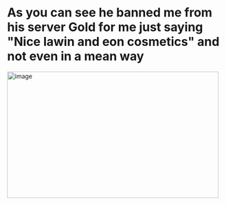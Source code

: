 # As you can see he banned me from his server Gold for me just saying "Nice lawin and eon cosmetics" and not even in a mean way
<img width="492" height="295" alt="image" src="https://github.com/user-attachments/assets/17cff002-a545-4eb3-8419-2c7fd67caf1d" />
